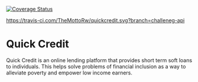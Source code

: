 [![Coverage Status](https://coveralls.io/repos/github/TheMottoRw/quickcredit/badge.svg?branch=challenge-api)](https://coveralls.io/github/TheMottoRw/quickcredit?branch=challenge-api)

https://travis-ci.com/TheMottoRw/quickcredit.svg?branch=challeneg-api

# Quick Credit
Quick Credit is an online lending platform that provides short term soft loans to individuals. This helps solve problems of financial inclusion as a way to alleviate poverty and empower low income earners.
